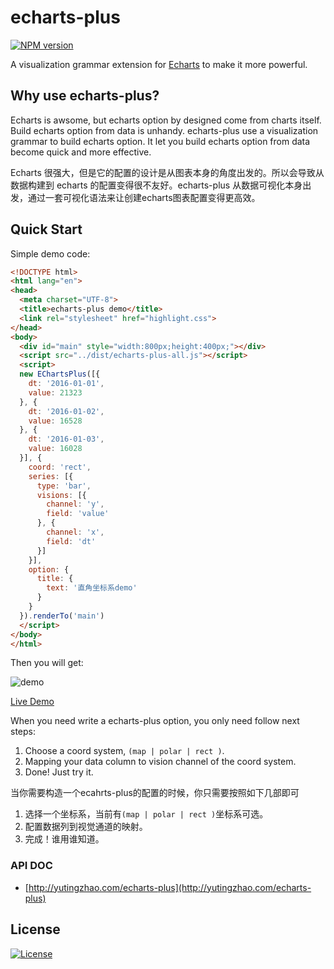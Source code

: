 # echarts-plus

[![NPM version][npm-image]][npm-url]

A visualization grammar extension for [Echarts](http://echarts.baidu.com/) to make it more powerful. 

## Why use echarts-plus?

Echarts is awsome, but echarts option by designed come from charts itself. Build echarts option from data is unhandy. echarts-plus use a visualization grammar to build echarts option. It let you build echarts option from data become quick and more effective.

Echarts 很强大，但是它的配置的设计是从图表本身的角度出发的。所以会导致从数据构建到 echarts 的配置变得很不友好。echarts-plus 从数据可视化本身出发，通过一套可视化语法来让创建echarts图表配置变得更高效。

## Quick Start

Simple demo code:

```html
<!DOCTYPE html>
<html lang="en">
<head>
  <meta charset="UTF-8">
  <title>echarts-plus demo</title>
  <link rel="stylesheet" href="highlight.css">
</head>
<body>
  <div id="main" style="width:800px;height:400px;"></div>
  <script src="../dist/echarts-plus-all.js"></script>
  <script>
  new EChartsPlus([{
    dt: '2016-01-01',
    value: 21323
  }, {
    dt: '2016-01-02',
    value: 16528
  }, {
    dt: '2016-01-03',
    value: 16028
  }], {
    coord: 'rect',
    series: [{
      type: 'bar',
      visions: [{
        channel: 'y',
        field: 'value'
      }, {
        channel: 'x',
        field: 'dt'
      }]
    }],
    option: {
      title: {
        text: '直角坐标系demo'
      }
    }
  }).renderTo('main')
  </script>
</body>
</html>
```

Then you will get:

![demo](http://yutingzhao.com/echarts-plus/images/demo.png)

[Live Demo](http://yutingzhao.com/echarts-plus/examples/rect/base.html)

When you need write a echarts-plus option, you only need follow next steps:

1. Choose a coord system, `(map | polar | rect )`.
2. Mapping your data column to vision channel of the coord system.
3. Done! Just try it.

当你需要构造一个ecahrts-plus的配置的时候，你只需要按照如下几部即可

1. 选择一个坐标系，当前有`(map | polar | rect )`坐标系可选。
2. 配置数据列到视觉通道的映射。
3. 完成！谁用谁知道。

### API DOC

- [http://yutingzhao.com/echarts-plus](http://yutingzhao.com/echarts-plus)

License
---

[![License][license-image]][license-url]

[npm-image]: https://img.shields.io/npm/v/echarts-plus.svg?style=flat-square
[npm-url]: https://npmjs.org/package/echarts-plus
[license-image]: http://img.shields.io/npm/l/polymer-ext.svg?style=flat-square
[license-url]: #